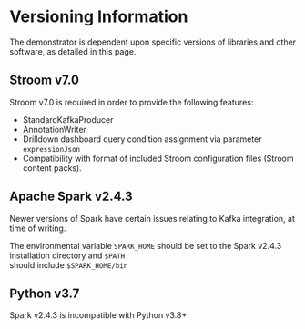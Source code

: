 # Versioning Information
The demonstrator is dependent upon specific versions of libraries and other software, as detailed in this page.

## Stroom v7.0
Stroom v7.0 is required in order to provide the following features:
* StandardKafkaProducer
* AnnotationWriter
* Drilldown dashboard query condition assignment via parameter `expressionJson`
* Compatibility with format of included Stroom configuration files (Stroom content packs).

## Apache Spark v2.4.3
Newer versions of Spark have certain issues relating to Kafka integration, at time of writing.

The environmental variable `SPARK_HOME` should be set to the Spark v2.4.3 installation directory and `$PATH`  
should include `$SPARK_HOME/bin` 

## Python v3.7
Spark v2.4.3 is incompatible with Python v3.8+ 

